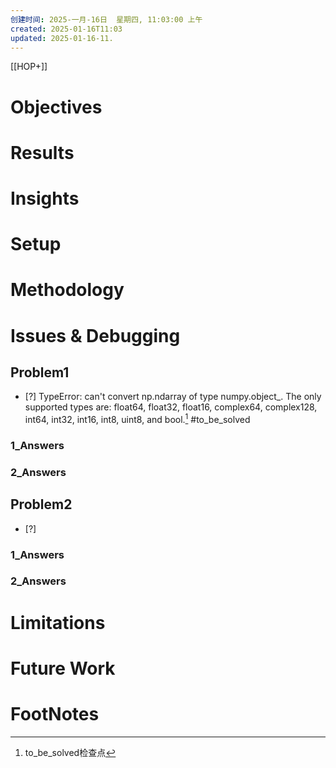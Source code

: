 ```yaml
---
创建时间: 2025-一月-16日  星期四, 11:03:00 上午
created: 2025-01-16T11:03
updated: 2025-01-16-11.
---
```

[[HOP+]]


# Objectives
# Results
# Insights
# Setup
# Methodology
# Issues & Debugging

## Problem1
- [?] TypeError: can't convert np.ndarray of type numpy.object_. The only supported types are: float64, float32, float16, complex64, complex128, int64, int32, int16, int8, uint8, and bool.[^1]
#to_be_solved 
### 1_Answers


### 2_Answers



## Problem2
- [?] 

### 1_Answers


### 2_Answers



# Limitations




# Future Work




# FootNotes

[^1]: to_be_solved检查点